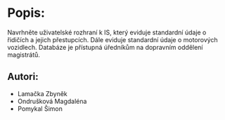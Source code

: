 # Popis:
Navrhněte uživatelské rozhraní k IS, který eviduje standardní údaje o řidičích a jejich přestupcích. Dále eviduje standardní údaje o motorových vozidlech. Databáze je přístupná úředníkům na dopravním oddělení magistrátů.

## Autori:
- Lamačka Zbyněk
- Ondrušková Magdaléna
- Pomykal Šimon


